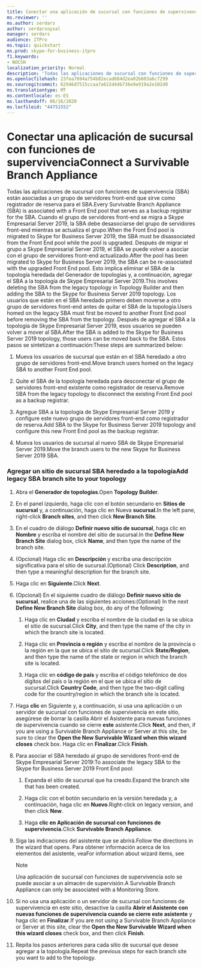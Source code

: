 ```yaml
---
title: Conectar una aplicación de sucursal con funciones de supervivencia
ms.reviewer: ''
ms.author: serdars
author: serdarsoysal
manager: serdars
audience: ITPro
ms.topic: quickstart
ms.prod: skype-for-business-itpro
f1.keywords:
- NOCSH
localization_priority: Normal
description: 'Todas las aplicaciones de sucursal con funciones de supervivencia (SBA) están asociadas a un grupo de servidores front-end que sirve como registrador de reserva para el SBA. Cuando el grupo de servidores front-end se migra a Skype Empresarial Server 2019, la SBA debe desasociarse del grupo de servidores front-end mientras se actualiza el grupo. Una vez migrado el grupo a Skype Empresarial Server 2019, la SBA se puede volver a asociar con el grupo de servidores front-end actualizado. Esto implica eliminar el SBA de la topología heredada del Generador de topologías y, a continuación, agregar el SBA a la topología de Skype Empresarial Server 2019. Los usuarios que están en el SBA heredado primero deben moverse a otro grupo de servidores front-end antes de quitar el SBA de la topología. Una vez que se agrega el SBA a la topología de Skype Empresarial Server 2019, esos usuarios se pueden volver a mover a la SBA. Estos pasos se sintetizan a continuación:'
ms.openlocfilehash: 23fea7694a754b82ecad684d2ea02b603a6c7299
ms.sourcegitcommit: 62946d7515ccaa7a622d44b736e9e919a2e102d0
ms.translationtype: MT
ms.contentlocale: es-ES
ms.lasthandoff: 06/16/2020
ms.locfileid: "44751552"
---
```

# <a name="connect-a-survivable-branch-appliance"></a><span data-ttu-id="0ce26-108">Conectar una aplicación de sucursal con funciones de supervivencia</span><span class="sxs-lookup"><span data-stu-id="0ce26-108">Connect a Survivable Branch Appliance</span></span>

<span data-ttu-id="0ce26-109">Todas las aplicaciones de sucursal con funciones de supervivencia (SBA) están asociadas a un grupo de servidores front-end que sirve como registrador de reserva para el SBA.</span><span class="sxs-lookup"><span data-stu-id="0ce26-109">Every Survivable Branch Appliance (SBA) is associated with a Front End pool that serves as a backup registrar for the SBA.</span></span> <span data-ttu-id="0ce26-110">Cuando el grupo de servidores front-end se migra a Skype Empresarial Server 2019, la SBA debe desasociarse del grupo de servidores front-end mientras se actualiza el grupo.</span><span class="sxs-lookup"><span data-stu-id="0ce26-110">When the Front End pool is migrated to Skype for Business Server 2019, the SBA must be disassociated from the Front End pool while the pool is upgraded.</span></span> <span data-ttu-id="0ce26-111">Después de migrar el grupo a Skype Empresarial Server 2019, el SBA se puede volver a asociar con el grupo de servidores front-end actualizado.</span><span class="sxs-lookup"><span data-stu-id="0ce26-111">After the pool has been migrated to Skype for Business Server 2019, the SBA can be re-associated with the upgraded Front End pool.</span></span> <span data-ttu-id="0ce26-112">Esto implica eliminar el SBA de la topología heredada del Generador de topologías y, a continuación, agregar el SBA a la topología de Skype Empresarial Server 2019.</span><span class="sxs-lookup"><span data-stu-id="0ce26-112">This involves deleting the SBA from the legacy topology in Topology Builder and then adding the SBA to the Skype for Business Server 2019 topology.</span></span> <span data-ttu-id="0ce26-113">Los usuarios que están en el SBA heredado primero deben moverse a otro grupo de servidores front-end antes de quitar el SBA de la topología.</span><span class="sxs-lookup"><span data-stu-id="0ce26-113">Users homed on the legacy SBA must first be moved to another Front End pool before removing the SBA from the topology.</span></span> <span data-ttu-id="0ce26-114">Después de agregar el SBA a la topología de Skype Empresarial Server 2019, esos usuarios se pueden volver a mover al SBA.</span><span class="sxs-lookup"><span data-stu-id="0ce26-114">After the SBA is added to the Skype for Business Server 2019 topology, those users can be moved back to the SBA.</span></span> <span data-ttu-id="0ce26-115">Estos pasos se sintetizan a continuación:</span><span class="sxs-lookup"><span data-stu-id="0ce26-115">These steps are summarized below:</span></span>
  
1. <span data-ttu-id="0ce26-116">Mueva los usuarios de sucursal que están en el SBA heredado a otro grupo de servidores front-end.</span><span class="sxs-lookup"><span data-stu-id="0ce26-116">Move branch users homed on the legacy SBA to another Front End pool.</span></span>
    
2. <span data-ttu-id="0ce26-117">Quite el SBA de la topología heredada para desconectar el grupo de servidores front-end existente como registrador de reserva.</span><span class="sxs-lookup"><span data-stu-id="0ce26-117">Remove SBA from the legacy topology to disconnect the existing Front End pool as a backup registrar.</span></span>
    
3. <span data-ttu-id="0ce26-118">Agregue SBA a la topología de Skype Empresarial Server 2019 y configure este nuevo grupo de servidores front-end como registrador de reserva.</span><span class="sxs-lookup"><span data-stu-id="0ce26-118">Add SBA to the Skype for Business Server 2019 topology and configure this new Front End pool as the backup registrar.</span></span> 
    
4. <span data-ttu-id="0ce26-119">Mueva los usuarios de sucursal al nuevo SBA de Skype Empresarial Server 2019.</span><span class="sxs-lookup"><span data-stu-id="0ce26-119">Move the branch users to the new Skype for Business Server 2019 SBA.</span></span>
    
### <a name="add-legacy-sba-branch-site-to-your-topology"></a><span data-ttu-id="0ce26-120">Agregar un sitio de sucursal SBA heredado a la topología</span><span class="sxs-lookup"><span data-stu-id="0ce26-120">Add legacy SBA branch site to your topology</span></span>

1. <span data-ttu-id="0ce26-121">Abra el **Generador de topologías**.</span><span class="sxs-lookup"><span data-stu-id="0ce26-121">Open **Topology Builder**.</span></span>
    
2. <span data-ttu-id="0ce26-122">En el panel izquierdo, haga clic con el botón secundario en **Sitios de sucursal** y, a continuación, haga clic en Nueva **sucursal.**</span><span class="sxs-lookup"><span data-stu-id="0ce26-122">In the left pane, right-click **Branch sites**, and then click **New Branch Site**.</span></span>
    
3. <span data-ttu-id="0ce26-123">En el cuadro de diálogo **Definir nuevo sitio de sucursal**, haga clic en **Nombre** y escriba el nombre del sitio de sucursal.</span><span class="sxs-lookup"><span data-stu-id="0ce26-123">In the **Define New Branch Site** dialog box, click **Name**, and then type the name of the branch site.</span></span>
    
4. <span data-ttu-id="0ce26-124">(Opcional) Haga clic en **Descripción** y escriba una descripción significativa para el sitio de sucursal.</span><span class="sxs-lookup"><span data-stu-id="0ce26-124">(Optional) Click **Description**, and then type a meaningful description for the branch site.</span></span>
    
5. <span data-ttu-id="0ce26-125">Haga clic en **Siguiente**.</span><span class="sxs-lookup"><span data-stu-id="0ce26-125">Click **Next**.</span></span>
    
6. <span data-ttu-id="0ce26-126">(Opcional) En el siguiente cuadro de diálogo **Definir nuevo sitio de sucursal**, realice una de las siguientes acciones:</span><span class="sxs-lookup"><span data-stu-id="0ce26-126">(Optional) In the next **Define New Branch Site** dialog box, do any of the following:</span></span> 
    
    1. <span data-ttu-id="0ce26-127">Haga clic en **Ciudad** y escriba el nombre de la ciudad en la se ubica el sitio de sucursal.</span><span class="sxs-lookup"><span data-stu-id="0ce26-127">Click **City**, and then type the name of the city in which the branch site is located.</span></span>
    
    2. <span data-ttu-id="0ce26-128">Haga clic en **Provincia o región** y escriba el nombre de la provincia o la región en la que se ubica el sitio de sucursal.</span><span class="sxs-lookup"><span data-stu-id="0ce26-128">Click **State/Region**, and then type the name of the state or region in which the branch site is located.</span></span>
    
    3. <span data-ttu-id="0ce26-129">Haga clic en **código de país** y escriba el código telefónico de dos dígitos del país o la región en el que se ubica el sitio de sucursal.</span><span class="sxs-lookup"><span data-stu-id="0ce26-129">Click **Country Code**, and then type the two-digit calling code for the country/region in which the branch site is located.</span></span>
    
7. <span data-ttu-id="0ce26-130">Haga **clic** en Siguiente y, a continuación, si usa una aplicación o un servidor de sucursal con funciones de supervivencia en este sitio, asegúrese de borrar la casilla Abrir el Asistente para nuevas funciones de supervivencia cuando se cierre **este** asistente.</span><span class="sxs-lookup"><span data-stu-id="0ce26-130">Click **Next**, and then, if you are using a Survivable Branch Appliance or Server at this site, be sure to clear the **Open the New Survivable Wizard when this wizard closes** check box.</span></span> <span data-ttu-id="0ce26-131">Haga clic en **Finalizar**.</span><span class="sxs-lookup"><span data-stu-id="0ce26-131">Click **Finish**.</span></span>
    
8. <span data-ttu-id="0ce26-132">Para asociar el SBA heredado al grupo de servidores front-end de Skype Empresarial Server 2019:</span><span class="sxs-lookup"><span data-stu-id="0ce26-132">To associate the legacy SBA to the Skype for Business Server 2019 Front End pool:</span></span>
    
    1. <span data-ttu-id="0ce26-133">Expanda el sitio de sucursal que ha creado.</span><span class="sxs-lookup"><span data-stu-id="0ce26-133">Expand the branch site that has been created.</span></span> 
    
    2. <span data-ttu-id="0ce26-134">Haga clic con el botón secundario en la versión heredada y, a continuación, haga clic en **Nuevo**.</span><span class="sxs-lookup"><span data-stu-id="0ce26-134">Right-click on legacy version, and then click **New**.</span></span>
    
    3. <span data-ttu-id="0ce26-135">Haga **clic en Aplicación de sucursal con funciones de supervivencia.**</span><span class="sxs-lookup"><span data-stu-id="0ce26-135">Click **Survivable Branch Appliance**.</span></span>
    
9. <span data-ttu-id="0ce26-136">Siga las indicaciones del asistente que se abrirá.</span><span class="sxs-lookup"><span data-stu-id="0ce26-136">Follow the directions in the wizard that opens.</span></span> <span data-ttu-id="0ce26-137">Para obtener información acerca de los elementos del asistente, vea</span><span class="sxs-lookup"><span data-stu-id="0ce26-137">For information about wizard items, see</span></span>    
   <!-- [Define a Survivable Branch Appliance or Server in Lync 2013](https://technet.microsoft.com/library/gg398280(v=ocs.15).aspx). -->
   <!-- The above link points to un-rebranded 2013 content we will need to discuss rebrand or bring forward -->
    
    > [!NOTE]
    > <span data-ttu-id="0ce26-138">Una aplicación de sucursal con funciones de supervivencia solo se puede asociar a un almacén de supervisión.</span><span class="sxs-lookup"><span data-stu-id="0ce26-138">A Survivable Branch Appliance can only be associated with a Monitoring Store.</span></span> 
  
10. <span data-ttu-id="0ce26-139">Si no usa una aplicación o un servidor de sucursal con funciones de supervivencia en este sitio, desactive la casilla **Abrir el Asistente con nuevas funciones de supervivencia cuando se cierre este asistente** y haga clic en **Finalizar**.</span><span class="sxs-lookup"><span data-stu-id="0ce26-139">If you are not using a Survivable Branch Appliance or Server at this site, clear the **Open the New Survivable Wizard when this wizard closes** check box, and then click **Finish**.</span></span>
    
11. <span data-ttu-id="0ce26-140">Repita los pasos anteriores para cada sitio de sucursal que desee agregar a la topología.</span><span class="sxs-lookup"><span data-stu-id="0ce26-140">Repeat the previous steps for each branch site you want to add to the topology.</span></span>
    

